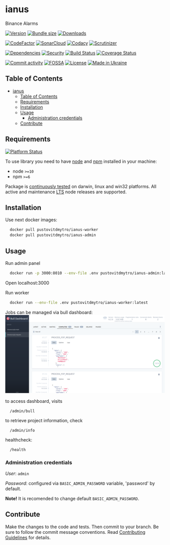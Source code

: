 # ianus
Binance Alarms

[![Version][badge-vers]][npm]
[![Bundle size][npm-size-badge]][npm-size-url]
[![Downloads][npm-downloads-badge]][npm]

[![CodeFactor][codefactor-badge]][codefactor-url]
[![SonarCloud][sonarcloud-badge]][sonarcloud-url]
[![Codacy][codacy-badge]][codacy-url]
[![Scrutinizer][scrutinizer-badge]][scrutinizer-url]

[![Dependencies][badge-deps]][npm]
[![Security][snyk-badge]][snyk-url]
[![Build Status][tests-badge]][tests-url]
[![Coverage Status][badge-coverage]][url-coverage]

[![Commit activity][commit-activity-badge]][github]
[![FOSSA][fossa-badge]][fossa-url]
[![License][badge-lic]][github]
[![Made in Ukraine][ukr-badge]][ukr-link]


## Table of Contents
- [ianus](#ianus)
  - [Table of Contents](#table-of-contents)
  - [Requirements](#requirements)
  - [Installation](#installation)
  - [Usage](#usage)
    - [Administration credentials](#administration-credentials)
  - [Contribute](#contribute)

## Requirements
[![Platform Status][node-ver-test-badge]][node-ver-test-url]

To use library you need to have [node](https://nodejs.org) and [npm](https://www.npmjs.com) installed in your machine:

* node `>=10`
* npm `>=6`

Package is [continuously tested][node-ver-test-url] on darwin, linux and win32 platforms. All active and maintenance [LTS](https://nodejs.org/en/about/releases/) node releases are supported.

## Installation

Use next docker images:

```bash
  docker pull pustovitdmytro/ianus-worker
  docker pull pustovitdmytro/ianus-admin
```

## Usage

Run admin panel
```bash
  docker run -p 3000:8010 --env-file .env pustovitdmytro/ianus-admin:latest
```

Open localhost:3000

Run worker
```bash
  docker run --env-file .env pustovitdmytro/ianus-worker:latest
```

Jobs can be managed via bull dashboard:
![Dashboard](.docs/../docs/screenshots/bull_dashboard.png)

to access dashboard, visits
```
  /admin/bull
```

to retrieve project information, check
```
  /admin/info
```

healthcheck:
```
  /health
```

### Administration credentials

*User*: `admin`

*Password*: configured via `BASIC_ADMIN_PASSWORD` variable, 'password' by default.


**Note!** It is recomended to change default `BASIC_ADMIN_PASSWORD`.


## Contribute

Make the changes to the code and tests. Then commit to your branch. Be sure to follow the commit message conventions. Read [Contributing Guidelines](.github/CONTRIBUTING.md) for details.

[npm]: https://www.npmjs.com/package/ianus
[github]: https://github.com/pustovitDmytro/ianus
[coveralls]: https://coveralls.io/github/pustovitDmytro/ianus?branch=master
[badge-deps]: https://img.shields.io/librariesio/release/npm/ianus.svg
[badge-vers]: https://img.shields.io/npm/v/ianus.svg
[badge-lic]: https://img.shields.io/github/license/pustovitDmytro/ianus.svg
[badge-coverage]: https://coveralls.io/repos/github/pustovitDmytro/ianus/badge.svg?branch=master
[url-coverage]: https://coveralls.io/github/pustovitDmytro/ianus?branch=master

[snyk-badge]: https://snyk-widget.herokuapp.com/badge/npm/ianus/badge.svg
[snyk-url]: https://snyk.io/advisor/npm-package/ianus

[tests-badge]: https://img.shields.io/circleci/build/github/pustovitDmytro/ianus
[tests-url]: https://app.circleci.com/pipelines/github/pustovitDmytro/ianus

[codefactor-badge]: https://www.codefactor.io/repository/github/pustovitdmytro/ianus/badge
[codefactor-url]: https://www.codefactor.io/repository/github/pustovitdmytro/ianus

[commit-activity-badge]: https://img.shields.io/github/commit-activity/m/pustovitDmytro/ianus

[scrutinizer-badge]: https://scrutinizer-ci.com/g/pustovitDmytro/ianus/badges/quality-score.png?b=master
[scrutinizer-url]: https://scrutinizer-ci.com/g/pustovitDmytro/ianus/?branch=master

[codacy-badge]: https://app.codacy.com/project/badge/Grade/8667aa23afaa4725854f098c4b5e8890
[codacy-url]: https://www.codacy.com/gh/pustovitDmytro/ianus/dashboard?utm_source=github.com&amp;utm_medium=referral&amp;utm_content=pustovitDmytro/ianus&amp;utm_campaign=Badge_Grade

[sonarcloud-badge]: https://sonarcloud.io/api/project_badges/measure?project=pustovitDmytro_ianus&metric=alert_status
[sonarcloud-url]: https://sonarcloud.io/dashboard?id=pustovitDmytro_ianus

[npm-downloads-badge]: https://img.shields.io/npm/dw/ianus
[npm-size-badge]: https://img.shields.io/bundlephobia/min/ianus
[npm-size-url]: https://bundlephobia.com/result?p=ianus

[node-ver-test-badge]: https://github.com/pustovitDmytro/ianus/actions/workflows/npt.yml/badge.svg?branch=master
[node-ver-test-url]: https://github.com/pustovitDmytro/ianus/actions?query=workflow%3A%22Node.js+versions%22

[fossa-badge]: https://app.fossa.com/api/projects/custom%2B24828%2Fianus.svg?type=shield
[fossa-url]: https://app.fossa.com/projects/custom%2B24828%2Fianus?ref=badge_shield

[ukr-badge]: https://img.shields.io/badge/made_in-ukraine-ffd700.svg?labelColor=0057b7
[ukr-link]: https://war.ukraine.ua
